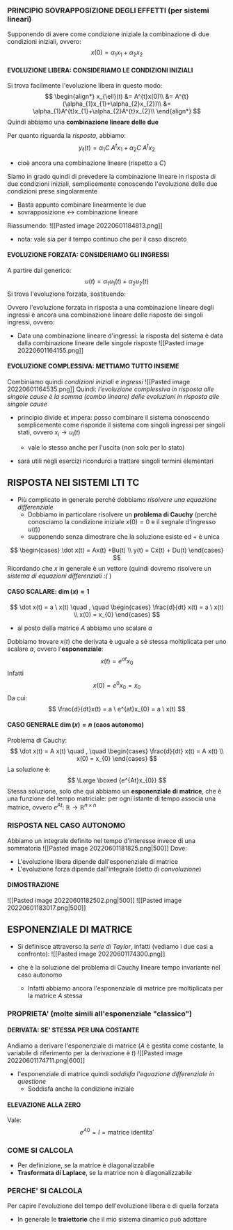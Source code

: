 ### PRINCIPIO SOVRAPPOSIZIONE DEGLI EFFETTI (per sistemi lineari)
Supponendo di avere come condizione iniziale la combinazione di due condizioni iniziali, ovvero:
$$
x(0) = \alpha_{1}x_{1} + \alpha_{2}x_{2}
$$
#### EVOLUZIONE LIBERA: CONSIDERIAMO LE CONDIZIONI INIZIALI
Si trova facilmente l'evoluzione libera in questo modo:
$$
\begin{align*}
x_{\ell}(t) &= A^{t}x(0)\\
&= A^{t}(\alpha_{1}x_{1}+\alpha_{2}x_{2})\\
&= \alpha_{1}A^{t}x_{1}+\alpha_{2}A^{t}x_{2}\\
\end{align*}
$$
Quindi abbiamo una **combinazione lineare delle due**

Per quanto riguarda la *risposta*, abbiamo:
$$
y_{\ell}(t) = \alpha_{1}C\ A^{t}x_{1}+\alpha_{2}C \ A^{t}x_{2}
$$
- cioè ancora una combinazione lineare (rispetto a $C$)

Siamo in grado quindi di prevedere la combinazione lineare in risposta di due condizioni iniziali, semplicemente conoscendo l'evoluzione delle due condizioni prese singolarmente
- Basta appunto combinare linearmente le due
- sovrapposizione $\longleftrightarrow$  combinazione lineare

Riassumendo:
![[Pasted image 20220601184813.png]]
- nota: vale sia per il tempo continuo che per il caso discreto

#### EVOLUZIONE FORZATA: CONSIDERIAMO GLI INGRESSI
A partire dal generico:
$$
u(t) = \alpha_{1}u_{1}(t) + \alpha_{2}u_{2}(t)
$$
Si trova l'evoluzione forzata, sostituendo:


Ovvero l'evoluzione forzata in risposta a una combinazione lineare degli ingressi è ancora una combinazione lineare delle risposte dei singoli ingressi, ovvero:
- Data una combinazione lineare d'ingressi: la risposta del sistema è data dalla combinazione lineare delle singole risposte
![[Pasted image 20220601164155.png]]

#### EVOLUZIONE COMPLESSIVA: METTIAMO TUTTO INSIEME
Combiniamo quindi *condizioni iniziali* e *ingressi*
![[Pasted image 20220601164535.png]]
Quindi: 
*l'evoluzione complessiva in risposta alle singole cause è la somma (combo lineare) delle evoluzioni in risposta alle singole cause*
- principio divide et impera: posso combinare il sistema conoscendo semplicemente come risponde il sistema com singoli ingressi per singoli stati, ovvero $x_{i} \longrightarrow u_{i}(t)$
	- vale lo stesso anche per l'uscita (non solo per lo stato)

- sarà utili negli esercizi ricondurci a trattare singoli termini elementari


## RISPOSTA NEI SISTEMI LTI TC
- Più complicato in generale perché dobbiamo *risolvere una equazione differenziale*
	- Dobbiamo in particolare risolvere un **problema di Cauchy** (perchè conosciamo la condizione iniziale $x(0)=0$ e il segnale d'ingresso $u(t)$) 
	- supponendo senza dimostrare che la soluzione esiste ed + è unica

$$
\begin{cases}
\dot x(t) = Ax(t) +Bu(t) \\
y(t) = Cx(t) + Du(t)
\end{cases}
$$
Ricordando che $x$ in generale è un vettore (quindi dovremo risolvere un *sistema di equazioni differenziali :(*   )


#### CASO SCALARE: $\dim(x) = 1$
$$
\dot x(t) = a \ x(t)  \quad , \quad \begin{cases} \frac{d}{dt} x(t) = a \ x(t) \\ x(0) = x_{0} \end{cases}
$$
- al posto della matrice $A$ abbiamo uno scalare $a$

Dobbiamo trovare $x(t)$ che derivata è uguale a sé stessa moltiplicata per uno scalare $a$, ovvero l'**esponenziale**:
$$
x(t) = e^{at}x_{0}
$$
Infatti
$$
x(0) = e^{0}x_{0} = x_{0}
$$
Da cui:
$$
\frac{d}{dt}x(t) = a \ e^{at}x_{0} = a \ x(t)
$$

#### CASO GENERALE $\dim(x) = n$ (caos autonomo)
Problema di Cauchy:
$$
\dot x(t) = A x(t)  \quad , \quad
\begin{cases}
\frac{d}{dt} x(t) = A x(t)  \\
x(0) = x_{0}
\end{cases}
$$
La soluzione è: 
$$
\Large \boxed {e^{At}x_{0}}
$$
Stessa soluzione, solo che qui abbiamo un **esponenziale di matrice**, che è una funzione del tempo matriciale: per ogni istante di tempo associa una matrice, ovvero $e^{At}: \ \mathbb{R} \to \mathbb{R}^{n\times n}$

### RISPOSTA NEL CASO AUTONOMO
Abbiamo un integrale definito nel tempo d'interesse invece di una sommatoria
![[Pasted image 20220601181825.png|500]]
Dove:
- L'evoluzione libera dipende dall'esponenziale di matrice
- L'evoluzione forza dipende dall'integrale (detto di *convoluzione*)

#### DIMOSTRAZIONE
![[Pasted image 20220601182502.png|500]]
![[Pasted image 20220601183017.png|500]]


## ESPONENZIALE DI MATRICE
- Si definisce attraverso la *serie di Taylor*, infatti (vediamo i due casi a confronto):
![[Pasted image 20220601174300.png]]

- che è la soluzione del problema di Cauchy lineare tempo invariante nel caso autonomo
	- Infatti abbiamo ancora l'esponenziale di matrice pre moltiplicata per la matrice $A$ stessa

### PROPRIETA' (molte simili all'esponenziale "classico")
#### DERIVATA: SE' STESSA PER UNA COSTANTE
Andiamo a derivare l'esponenziale di matrice
($A$ è gestita come costante, la variabile di riferimento per la derivazione è $t$)
![[Pasted image 20220601174711.png|600]]
- l'esponenziale di matrice quindi *soddisfa l'equazione differenziale in questione*
	- Soddisfa anche la condizione iniziale

#### ELEVAZIONE ALLA ZERO
Vale:
$$
e^{A0} = I = \text{matrice identita'}
$$
### COME SI CALCOLA
- Per definizione, se la matrice è diagonalizzabile
- **Trasformata di Laplace**, se la matrice non è diagonalizzabile

### PERCHE' SI CALCOLA
Per capire l'evoluzione del tempo dell'evoluzione libera e di quella forzata
- In generale le **traiettorie** che il mio sistema dinamico può adottare